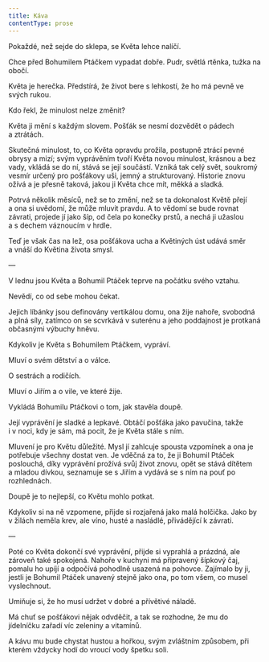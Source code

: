 ```yaml
---
title: Káva
contentType: prose
---
```


<section>

Pokaždé, než sejde do sklepa, se Květa lehce nalíčí.

Chce před Bohumilem Ptáčkem vypadat dobře. Pudr, světlá rtěnka, tužka na obočí.

Květa je herečka. Předstírá, že život bere s lehkostí, že ho má pevně ve svých rukou.

Kdo řekl, že minulost nelze změnit?

Květa ji mění s každým slovem. Pošťák se nesmí dozvědět o pádech a ztrátách.

Skutečná minulost, to, co Květa opravdu prožila, postupně ztrácí pevné obrysy a mizí; svým vyprávěním tvoří Květa novou minulost, krásnou a bez vady, vkládá se do ní, stává se její součástí. Vzniká tak celý svět, soukromý vesmír určený pro pošťákovy uši, jemný a strukturovaný. Historie znovu ožívá a je přesně taková, jakou ji Květa chce mít, měkká a sladká.

Potrvá několik měsíců, než se to změní, než se ta dokonalost Květě přejí a ona si uvědomí, že může mluvit pravdu. A to vědomí se bude rovnat závrati, projede jí jako šíp, od čela po konečky prstů, a nechá ji užaslou a s dechem váznoucím v hrdle.

Teď je však čas na lež, osa pošťákova ucha a Květiných úst udává směr a vnáší do Květina života smysl.

—

V lednu jsou Květa a Bohumil Ptáček teprve na počátku svého vztahu.

Nevědí, co od sebe mohou čekat.

Jejich líbánky jsou definovány vertikálou domu, ona žije nahoře, svobodná a plná síly, zatímco on se scvrkává v suterénu a jeho poddajnost je protkaná občasnými výbuchy hněvu.

Kdykoliv je Květa s Bohumilem Ptáčkem, vypráví.

Mluví o svém dětství a o válce.

O sestrách a rodičích.

Mluví o Jiřím a o vile, ve které žije.

Vykládá Bohumilu Ptáčkovi o tom, jak stavěla doupě.

Její vyprávění je sladké a lepkavé. Obtáčí pošťáka jako pavučina, takže i v noci, kdy je sám, má pocit, že je Květa stále s ním.

Mluvení je pro Květu důležité. Mysl jí zahlcuje spousta vzpomínek a ona je potřebuje všechny dostat ven. Je vděčná za to, že ji Bohumil Ptáček poslouchá, díky vyprávění prožívá svůj život znovu, opět se stává dítětem a mladou dívkou, seznamuje se s Jiřím a vydává se s ním na pouť po rozhlednách.

Doupě je to nejlepší, co Květu mohlo potkat.

Kdykoliv si na ně vzpomene, přijde si rozjařená jako malá holčička. Jako by v žilách neměla krev, ale víno, husté a nasládlé, přivádějící k závrati.

—

Poté co Květa dokončí své vyprávění, přijde si vyprahlá a prázdná, ale zároveň také spokojená. Nahoře v kuchyni má připravený šípkový čaj, pomalu ho upíjí a odpočívá pohodlně usazená na pohovce. Zajímalo by ji, jestli je Bohumil Ptáček unavený stejně jako ona, po tom všem, co musel vyslechnout.

Umiňuje si, že ho musí udržet v dobré a přívětivé náladě.

Má chuť se pošťákovi nějak odvděčit, a tak se rozhodne, že mu do jídelníčku zařadí víc zeleniny a vitamínů.

A kávu mu bude chystat hustou a hořkou, svým zvláštním způsobem, při kterém vždycky hodí do vroucí vody špetku soli.

</section>
